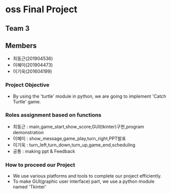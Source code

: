 # oss Final Project

## Team 3

## Members
- 최동근(201904536)
- 이혜미(201904473)
- 이기욱(201604199)

### Project Objective
- By using the 'turtle' module in python, we are going to implement 'Catch Turtle' game.

### Roles assignment based on functions
- 최동근 : main,game_start,show_score,GUI(tkinter)구현,program demonstration
- 이혜미 : show_message,game_play,turn_right,PPT발표
- 이기욱 : turn_left,turn_down,turn_up,game_end,scheduling
- 공통 : making ppt & Feedback

### How to proceed our Project
 - We use various platforms and tools to complete our project efficiently.
 - To make GUI(graphic user interface) part, we use a python module named 'Tkinter'

